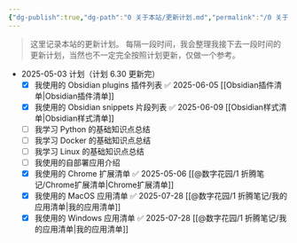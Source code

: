 ```yaml
---
{"dg-publish":true,"dg-path":"0 关于本站/更新计划.md","permalink":"/0 关于本站/更新计划/","created":"2025-05-03","updated":"2025-07-28"}
---
```



> 这里记录本站的更新计划。
> 每隔一段时间，我会整理我接下去一段时间的更新计划，当然也不一定完全按照计划更新，仅做一个参考。

- 2025-05-03 计划（计划 6.30 更新完）
	- [x] 我使用的 Obsidian plugins 插件列表 ✅ 2025-06-05 [[Obsidian插件清单\|Obsidian插件清单]]
	- [x] 我使用的 Obsidian snippets 片段列表 ✅ 2025-06-09 [[Obsidian样式清单\|Obsidian样式清单]]
	- [ ] 我学习 Python 的基础知识点总结
	- [ ] 我学习 Docker 的基础知识点总结
	- [ ] 我学习 Linux 的基础知识点总结
	- [ ] 我使用的自部署应用介绍
	- [x] 我使用的 Chrome 扩展清单 ✅ 2025-05-06 [[@数字花园/1 折腾笔记/Chrome扩展清单\|Chrome扩展清单]]
	- [x] 我使用的 MacOS 应用清单 ✅ 2025-07-28 [[@数字花园/1 折腾笔记/我的应用清单\|我的应用清单]]
	- [x] 我使用的 Windows 应用清单 ✅ 2025-07-28 [[@数字花园/1 折腾笔记/我的应用清单\|我的应用清单]]